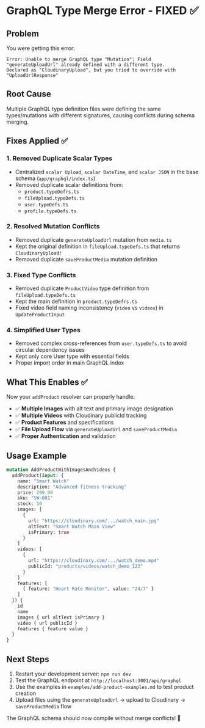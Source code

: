 # GraphQL Type Merge Error - FIXED ✅

## Problem
You were getting this error:
```
Error: Unable to merge GraphQL type "Mutation": Field "generateUploadUrl" already defined with a different type. 
Declared as "CloudinaryUpload", but you tried to override with "UploadUrlResponse"
```

## Root Cause
Multiple GraphQL type definition files were defining the same types/mutations with different signatures, causing conflicts during schema merging.

## Fixes Applied ✅

### 1. **Removed Duplicate Scalar Types**
- Centralized `scalar Upload`, `scalar DateTime`, and `scalar JSON` in the base schema (`app/graphql/index.ts`)
- Removed duplicate scalar definitions from:
  - `product.typeDefrs.ts`
  - `fileUpload.typeDefs.ts` 
  - `user.typeDefs.ts`
  - `profile.typeDefs.ts`

### 2. **Resolved Mutation Conflicts**
- Removed duplicate `generateUploadUrl` mutation from `media.ts` 
- Kept the original definition in `fileUpload.typeDefs.ts` that returns `CloudinaryUpload!`
- Removed duplicate `saveProductMedia` mutation definition

### 3. **Fixed Type Conflicts**
- Removed duplicate `ProductVideo` type definition from `fileUpload.typeDefs.ts`
- Kept the main definition in `product.typeDefrs.ts`
- Fixed video field naming inconsistency (`video` vs `videos`) in `UpdateProductInput`

### 4. **Simplified User Types**
- Removed complex cross-references from `user.typeDefs.ts` to avoid circular dependency issues
- Kept only core User type with essential fields
- Proper import order in main GraphQL index

## What This Enables ✅

Now your `addProduct` resolver can properly handle:
- ✅ **Multiple Images** with alt text and primary image designation
- ✅ **Multiple Videos** with Cloudinary publicId tracking  
- ✅ **Product Features** and specifications
- ✅ **File Upload Flow** via `generateUploadUrl` and `saveProductMedia`
- ✅ **Proper Authentication** and validation

## Usage Example

```graphql
mutation AddProductWithImagesAndVideos {
  addProduct(input: {
    name: "Smart Watch"
    description: "Advanced fitness tracking"
    price: 299.99
    sku: "SW-001"
    stock: 10
    images: [
      {
        url: "https://cloudinary.com/.../watch_main.jpg"
        altText: "Smart Watch Main View"
        isPrimary: true
      }
    ]
    videos: [
      {
        url: "https://cloudinary.com/.../watch_demo.mp4"
        publicId: "products/videos/watch_demo_123"
      }
    ]
    features: [
      { feature: "Heart Rate Monitor", value: "24/7" }
    ]
  }) {
    id
    name
    images { url altText isPrimary }
    video { url publicId }
    features { feature value }
  }
}
```

## Next Steps

1. Restart your development server: `npm run dev`
2. Test the GraphQL endpoint at `http://localhost:3001/api/graphql`
3. Use the examples in `examples/add-product-examples.md` to test product creation
4. Upload files using the `generateUploadUrl` → upload to Cloudinary → `saveProductMedia` flow

The GraphQL schema should now compile without merge conflicts! 🎉
